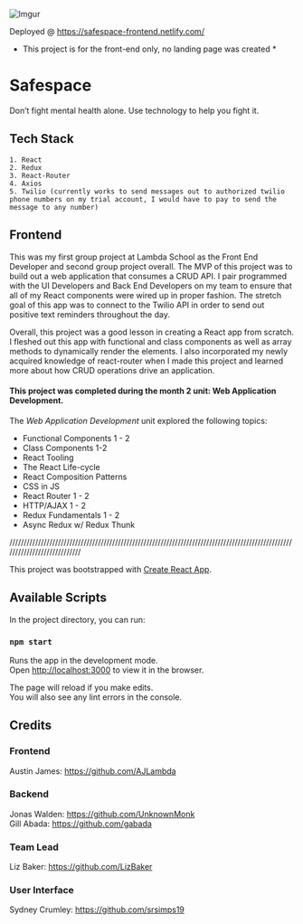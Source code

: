 ![Imgur](https://i.imgur.com/8eCj0BK.png)

Deployed @ https://safespace-frontend.netlify.com/ 

* This project is for the front-end only, no landing page was created *

# Safespace 

Don’t fight mental health alone. Use technology to help you fight it.

## Tech Stack

```
1. React
2. Redux
3. React-Router
4. Axios
5. Twilio (currently works to send messages out to authorized twilio phone numbers on my trial account, I would have to pay to send the message to any number)

```

## Frontend

  This was my first group project at Lambda School as the Front End Developer and second group project overall. The MVP of this project was to build out a web application that consumes a CRUD API. I pair programmed with the UI Developers and Back End Developers on my team to ensure that all of my React components were wired up in proper fashion. The stretch goal of this app was to connect to the Twilio API in order to send out positive text reminders throughout the day. 
  
  Overall, this project was a good lesson in creating a React app from scratch. I fleshed out this app with functional and class components as well as array methods to dynamically render the elements. I also incorporated my newly acquired knowledge of react-router when I made this project and learned more about how CRUD operations drive an application.


#### This project was completed during the month 2 unit: Web Application Development. 
The *Web Application Development* unit explored the following topics:

- Functional Components 1 - 2
- Class Components 1-2
- React Tooling
- The React Life-cycle
- React Composition Patterns
- CSS in JS
- React Router 1 - 2
- HTTP/AJAX 1 - 2
- Redux Fundamentals 1 - 2
- Async Redux w/ Redux Thunk

////////////////////////////////////////////////////////////////////////////////////////////////////////////////////////////

This project was bootstrapped with [Create React App](https://github.com/facebook/create-react-app).

## Available Scripts

In the project directory, you can run:

### `npm start`

Runs the app in the development mode.<br>
Open [http://localhost:3000](http://localhost:3000) to view it in the browser.

The page will reload if you make edits.<br>
You will also see any lint errors in the console.


## Credits

### Frontend

Austin James: https://github.com/AJLambda

### Backend

Jonas Walden: https://github.com/UnknownMonk  
Gill Abada: https://github.com/gabada

### Team Lead

Liz Baker: https://github.com/LizBaker

### User Interface

Sydney Crumley: https://github.com/srsimps19

